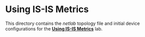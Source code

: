 # Using IS-IS Metrics

This directory contains the *netlab* topology file and initial device configurations for the **[Using IS-IS Metrics](../docs/basic/4-metric.md)** lab.
